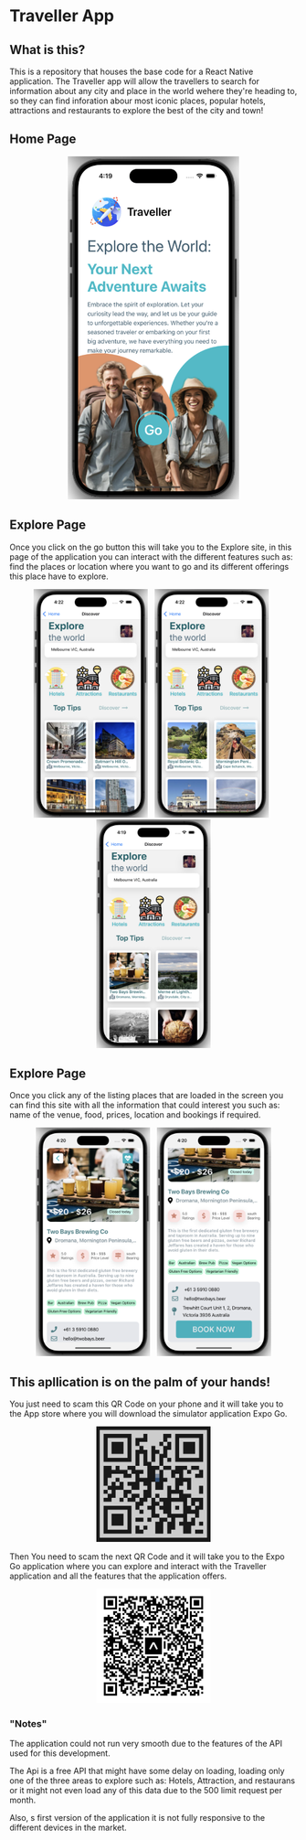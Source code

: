 # Traveller App

## What is this?

This is a repository that houses the base code for a React Native application. The Traveller app will allow the travellers to search for information about any city and place in the world wehere they're heading to, so they can find inforation abour most iconic places, popular hotels, attractions and restaurants to explore the best of the city and town!

## Home Page

<p align="center"><img src='./assets/MarkDown/HomePage.png' width=300 ></p>

## Explore Page

Once you click on the go button this will take you to the Explore site, in this page of the application you can interact with the different features such as: find the places or location where you want to go and its different offerings this place have to explore.

<p align="center" gap='20px'>
<img src='./assets/MarkDown/MD-Hotels.png' width=200 >
&nbsp;
<img src='./assets/MarkDown/MD-Attractions.png' width=200 > 
&nbsp;
<img src='./assets/MarkDown/MD-Restaurants.png' width=200 >
</p>

## Explore Page

Once you click any of the listing places that are loaded in the screen you can find this site with all the information that could interest you such as: name of the venue, food, prices, location and bookings if required.

<p align="center" gap='20px'>
<img src='./assets/MarkDown/ItemScreen1.png' width=200 >
&nbsp;
<img src='./assets/MarkDown/ItemScreen-2.png' width=200 > 
</p>

## This apllication is on the palm of your hands!

You just need to scam this QR Code on your phone and it will take you to the App store where you will download the simulator application Expo Go.

<p align="center" gap='20px'>
<img src='./assets/MarkDown/ExpoGoApplication-QR-Code.png' width=200 >
</p>

Then You need to scam the next QR Code and it will take you to the Expo Go application where you can explore and interact with the Traveller application and all the features that the application offers.

<p align="center" gap='20px'>
<img src='./assets/MarkDown/TravellerApp-QR-Code.svg' width=200 >
</p>

### "Notes"

The application could not run very smooth due to the features of the API used for this development.

The Api is a free API that might have some delay on loading, loading only one of the three areas to explore such as: Hotels, Attraction, and restaurans or it might not even load any of this data due to the 500 limit request per month.

Also, s first version of the application it is not fully responsive to the different devices in the market.
